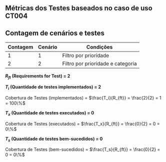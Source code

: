 ## Métricas dos Testes baseados no caso de uso CT004

## Contagem de cenários e testes

| Contagem | Cenário | Condições |
|----------|---------|-----------|
| 1        | 1       | Filtro por prioridade |
| 2        | 2       | Filtro por prioridade e categoria |

**$R_{ft}$ (Requirements for Test) = 2**

**$T_{i}$ (Quantidade de testes implementados) = 2**

Cobertura de Testes (implementados) = $\frac{T_i}{R_{ft}} = \frac{2}{2} = 1 = 100\%$

**$T_{x}$ (Quantidade de testes executados) = 0**

Cobertura de Testes (executados) = $\frac{T_x}{R_{ft}} = \frac{0}{2} = 0 = 0\%$

**$T_{s}$ (Quantidade de testes bem-sucedidos) = 0**

Cobertura de Testes (bem-sucedidos) = $\frac{T_s}{R_{ft}} = \frac{0}{2} = 0 = 0\%$

